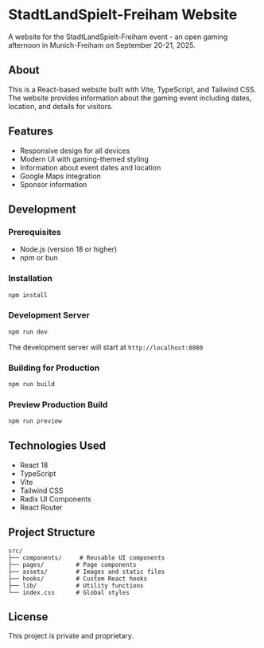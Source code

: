 # StadtLandSpielt-Freiham Website

A website for the StadtLandSpielt-Freiham event - an open gaming afternoon in Munich-Freiham on September 20-21, 2025.

## About

This is a React-based website built with Vite, TypeScript, and Tailwind CSS. The website provides information about the gaming event including dates, location, and details for visitors.

## Features

- Responsive design for all devices
- Modern UI with gaming-themed styling
- Information about event dates and location
- Google Maps integration
- Sponsor information

## Development

### Prerequisites

- Node.js (version 18 or higher)
- npm or bun

### Installation

```bash
npm install
```

### Development Server

```bash
npm run dev
```

The development server will start at `http://localhost:8080`

### Building for Production

```bash
npm run build
```

### Preview Production Build

```bash
npm run preview
```

## Technologies Used

- React 18
- TypeScript
- Vite
- Tailwind CSS
- Radix UI Components
- React Router

## Project Structure

```
src/
├── components/     # Reusable UI components
├── pages/         # Page components
├── assets/        # Images and static files
├── hooks/         # Custom React hooks
├── lib/           # Utility functions
└── index.css      # Global styles
```

## License

This project is private and proprietary.
